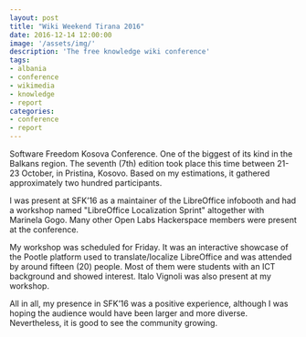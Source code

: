 ```yaml
---
layout: post
title: "Wiki Weekend Tirana 2016"
date: 2016-12-14 12:00:00
image: '/assets/img/'
description: 'The free knowledge wiki conference'
tags:
- albania
- conference
- wikimedia
- knowledge
- report
categories:
- conference
- report
---
```


Software Freedom Kosova Conference. One of the biggest of its kind in the Balkans region. The seventh (7th) edition took place this time between 21-23 October, in Pristina, Kosovo. Based on my estimations, it gathered approximately two hundred participants.

I was present at SFK’16 as a maintainer of the LibreOffice infobooth and had a workshop named "LibreOffice Localization Sprint" altogether with Marinela Gogo. Many other Open Labs Hackerspace members were present at the conference.

My workshop was scheduled for Friday. It was an interactive showcase of the Pootle platform used to translate/localize LibreOffice and was attended by around fifteen (20) people. Most of them were students with an ICT background and showed interest. Italo Vignoli was also present at my workshop.

All in all, my presence in SFK’16 was a positive experience, although I was hoping the audience would have been larger and more diverse. Nevertheless, it is good to see the community growing.

